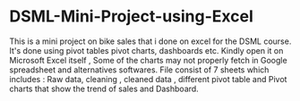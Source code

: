 # DSML-Mini-Project-using-Excel
This is a mini project on bike sales that i done on excel for the DSML course.  It's done using pivot tables pivot charts, dashboards etc. 
Kindly open it on Microsoft Excel itself , Some of the charts may not properly fetch in Google spreadsheet and alternatives softwares.
File consist of 7 sheets which includes : Raw data, cleaning , cleaned data , different pivot table and Pivot charts that show the trend of sales and Dashboard.
